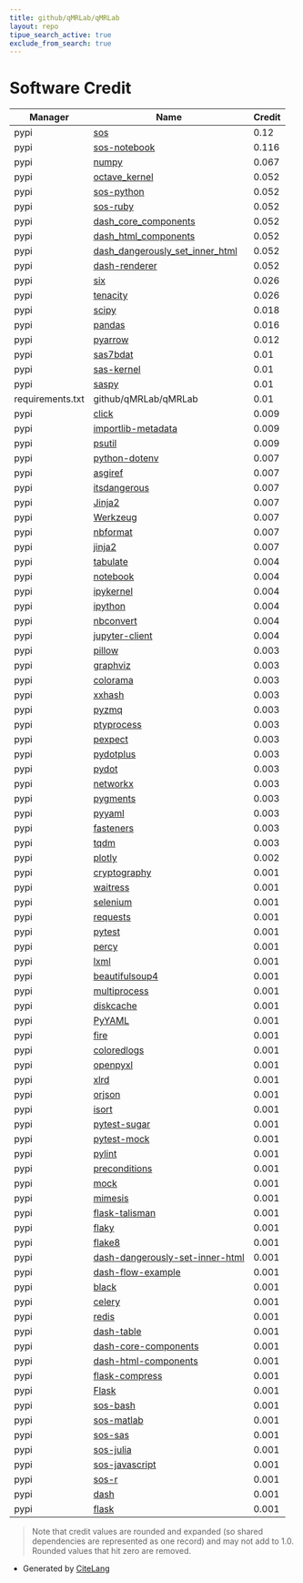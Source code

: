 ```yaml
---
title: github/qMRLab/qMRLab
layout: repo
tipue_search_active: true
exclude_from_search: true
---
```

# Software Credit

|Manager|Name|Credit|
|-------|----|------|
|pypi|[sos](https://github.com/vatlab/SoS)|0.12|
|pypi|[sos-notebook](https://github.com/vatlab/SOS)|0.116|
|pypi|[numpy](https://pypi.org/project/numpy)|0.067|
|pypi|[octave_kernel](http://github.com/Calysto/octave_kernel)|0.052|
|pypi|[sos-python](https://github.com/vatlab/SOS)|0.052|
|pypi|[sos-ruby](https://github.com/vatlab/SOS)|0.052|
|pypi|[dash_core_components](https://pypi.org/project/dash_core_components)|0.052|
|pypi|[dash_html_components](https://github.com/plotly/dash-html-components)|0.052|
|pypi|[dash_dangerously_set_inner_html](https://pypi.org/project/dash_dangerously_set_inner_html)|0.052|
|pypi|[dash-renderer](https://pypi.org/project/dash-renderer)|0.052|
|pypi|[six](https://pypi.org/project/six)|0.026|
|pypi|[tenacity](https://pypi.org/project/tenacity)|0.026|
|pypi|[scipy](https://www.scipy.org)|0.018|
|pypi|[pandas](https://pypi.org/project/pandas)|0.016|
|pypi|[pyarrow](https://pypi.org/project/pyarrow)|0.012|
|pypi|[sas7bdat](https://pypi.org/project/sas7bdat)|0.01|
|pypi|[sas-kernel](https://pypi.org/project/sas-kernel)|0.01|
|pypi|[saspy](https://pypi.org/project/saspy)|0.01|
|requirements.txt|github/qMRLab/qMRLab|0.01|
|pypi|[click](https://pypi.org/project/click)|0.009|
|pypi|[importlib-metadata](https://pypi.org/project/importlib-metadata)|0.009|
|pypi|[psutil](https://pypi.org/project/psutil)|0.009|
|pypi|[python-dotenv](https://pypi.org/project/python-dotenv)|0.007|
|pypi|[asgiref](https://pypi.org/project/asgiref)|0.007|
|pypi|[itsdangerous](https://pypi.org/project/itsdangerous)|0.007|
|pypi|[Jinja2](https://pypi.org/project/Jinja2)|0.007|
|pypi|[Werkzeug](https://pypi.org/project/Werkzeug)|0.007|
|pypi|[nbformat](https://pypi.org/project/nbformat)|0.007|
|pypi|[jinja2](https://pypi.org/project/jinja2)|0.007|
|pypi|[tabulate](https://pypi.org/project/tabulate)|0.004|
|pypi|[notebook](https://pypi.org/project/notebook)|0.004|
|pypi|[ipykernel](https://pypi.org/project/ipykernel)|0.004|
|pypi|[ipython](https://pypi.org/project/ipython)|0.004|
|pypi|[nbconvert](https://pypi.org/project/nbconvert)|0.004|
|pypi|[jupyter-client](https://pypi.org/project/jupyter-client)|0.004|
|pypi|[pillow](https://python-pillow.org)|0.003|
|pypi|[graphviz](https://pypi.org/project/graphviz)|0.003|
|pypi|[colorama](https://pypi.org/project/colorama)|0.003|
|pypi|[xxhash](https://pypi.org/project/xxhash)|0.003|
|pypi|[pyzmq](https://pypi.org/project/pyzmq)|0.003|
|pypi|[ptyprocess](https://pypi.org/project/ptyprocess)|0.003|
|pypi|[pexpect](https://pypi.org/project/pexpect)|0.003|
|pypi|[pydotplus](https://pypi.org/project/pydotplus)|0.003|
|pypi|[pydot](https://pypi.org/project/pydot)|0.003|
|pypi|[networkx](https://pypi.org/project/networkx)|0.003|
|pypi|[pygments](https://pypi.org/project/pygments)|0.003|
|pypi|[pyyaml](https://pypi.org/project/pyyaml)|0.003|
|pypi|[fasteners](https://pypi.org/project/fasteners)|0.003|
|pypi|[tqdm](https://pypi.org/project/tqdm)|0.003|
|pypi|[plotly](https://plotly.com/python/)|0.002|
|pypi|[cryptography](https://pypi.org/project/cryptography)|0.001|
|pypi|[waitress](https://pypi.org/project/waitress)|0.001|
|pypi|[selenium](https://pypi.org/project/selenium)|0.001|
|pypi|[requests](https://pypi.org/project/requests)|0.001|
|pypi|[pytest](https://pypi.org/project/pytest)|0.001|
|pypi|[percy](https://pypi.org/project/percy)|0.001|
|pypi|[lxml](https://pypi.org/project/lxml)|0.001|
|pypi|[beautifulsoup4](https://pypi.org/project/beautifulsoup4)|0.001|
|pypi|[multiprocess](https://pypi.org/project/multiprocess)|0.001|
|pypi|[diskcache](https://pypi.org/project/diskcache)|0.001|
|pypi|[PyYAML](https://pypi.org/project/PyYAML)|0.001|
|pypi|[fire](https://pypi.org/project/fire)|0.001|
|pypi|[coloredlogs](https://pypi.org/project/coloredlogs)|0.001|
|pypi|[openpyxl](https://pypi.org/project/openpyxl)|0.001|
|pypi|[xlrd](https://pypi.org/project/xlrd)|0.001|
|pypi|[orjson](https://pypi.org/project/orjson)|0.001|
|pypi|[isort](https://pypi.org/project/isort)|0.001|
|pypi|[pytest-sugar](https://pypi.org/project/pytest-sugar)|0.001|
|pypi|[pytest-mock](https://pypi.org/project/pytest-mock)|0.001|
|pypi|[pylint](https://pypi.org/project/pylint)|0.001|
|pypi|[preconditions](https://pypi.org/project/preconditions)|0.001|
|pypi|[mock](https://pypi.org/project/mock)|0.001|
|pypi|[mimesis](https://pypi.org/project/mimesis)|0.001|
|pypi|[flask-talisman](https://pypi.org/project/flask-talisman)|0.001|
|pypi|[flaky](https://pypi.org/project/flaky)|0.001|
|pypi|[flake8](https://pypi.org/project/flake8)|0.001|
|pypi|[dash-dangerously-set-inner-html](https://pypi.org/project/dash-dangerously-set-inner-html)|0.001|
|pypi|[dash-flow-example](https://pypi.org/project/dash-flow-example)|0.001|
|pypi|[black](https://pypi.org/project/black)|0.001|
|pypi|[celery](https://pypi.org/project/celery)|0.001|
|pypi|[redis](https://pypi.org/project/redis)|0.001|
|pypi|[dash-table](https://pypi.org/project/dash-table)|0.001|
|pypi|[dash-core-components](https://pypi.org/project/dash-core-components)|0.001|
|pypi|[dash-html-components](https://pypi.org/project/dash-html-components)|0.001|
|pypi|[flask-compress](https://pypi.org/project/flask-compress)|0.001|
|pypi|[Flask](https://pypi.org/project/Flask)|0.001|
|pypi|[sos-bash](https://github.com/vatlab/SOS)|0.001|
|pypi|[sos-matlab](https://github.com/vatlab/SOS)|0.001|
|pypi|[sos-sas](https://github.com/vatlab/sos-sas)|0.001|
|pypi|[sos-julia](https://github.com/vatlab/SOS)|0.001|
|pypi|[sos-javascript](https://github.com/vatlab/SOS)|0.001|
|pypi|[sos-r](https://github.com/vatlab/SOS)|0.001|
|pypi|[dash](https://plotly.com/dash)|0.001|
|pypi|[flask](https://palletsprojects.com/p/flask)|0.001|


> Note that credit values are rounded and expanded (so shared dependencies are represented as one record) and may not add to 1.0. Rounded values that hit zero are removed.


- Generated by [CiteLang](https://github.com/vsoch/citelang)
